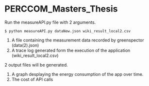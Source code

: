 # PERCCOM_Masters_Thesis

Run the measureAPI.py file with 2 arguments. 
```
$ python measureAPI.py dataNew.json wiki_result_local2.csv
```
1. A file containing the measurement data recorded by greenspector (data(2).json)
2. A trace log generated form the execution of the application (wiki_result_local2.csv)

2 output files will be generated.
1. A graph desplaying the energy consumption of the app over time.
2. The cost of API calls
